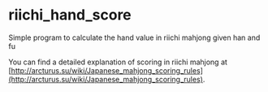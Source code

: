 # riichi_hand_score
Simple program to calculate the hand value in riichi mahjong given han and fu

You can find a detailed explanation of scoring in riichi mahjong at [http://arcturus.su/wiki/Japanese_mahjong_scoring_rules](http://arcturus.su/wiki/Japanese_mahjong_scoring_rules).
